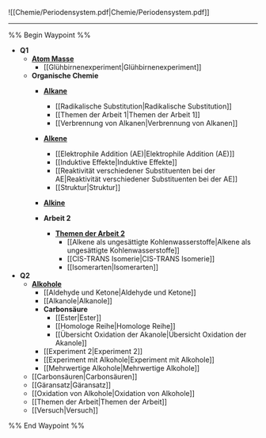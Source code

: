 ![[Chemie/Periodensystem.pdf|Chemie/Periodensystem.pdf]]

***

%% Begin Waypoint %%
- **Q1**
	- **[Atom Masse](./Q1/Atom%20Masse/Atom%20Masse.md)**
		- [[Glühbirnenexperiment|Glühbirnenexperiment]]
	- **Organische Chemie**
		- **[Alkane](./Q1/Organische%20Chemie/Alkane/Alkane.md)**
			- [[Radikalische Substitution|Radikalische Substitution]]
			- [[Themen der Arbeit 1|Themen der Arbeit 1]]
			- [[Verbrennung von Alkanen|Verbrennung von Alkanen]]
		- **[Alkene](./Q1/Organische%20Chemie/Alkene/Alkene.md)**
			- [[Elektrophile Addition (AE)|Elektrophile Addition (AE)]]
			- [[Induktive Effekte|Induktive Effekte]]
			- [[Reaktivität verschiedener Substituenten bei der AE|Reaktivität verschiedener Substituenten bei der AE]]
			- [[Struktur|Struktur]]
		- **[Alkine](./Q1/Organische%20Chemie/Alkine/Alkine.md)**

		- **Arbeit 2**
			- **[Themen der Arbeit 2](./Q1/Organische%20Chemie/Arbeit%202/Themen%20der%20Arbeit%202/Themen%20der%20Arbeit%202.md)**
				- [[Alkene als ungesättigte Kohlenwasserstoffe|Alkene als ungesättigte Kohlenwasserstoffe]]
				- [[CIS-TRANS Isomerie|CIS-TRANS Isomerie]]
				- [[Isomerarten|Isomerarten]]
- **Q2**
	- **[Alkohole](./Q2/Alkohole/Alkohole.md)**
		- [[Aldehyde und Ketone|Aldehyde und Ketone]]
		- [[Alkanole|Alkanole]]
		- **Carbonsäure**
			- [[Ester|Ester]]
			- [[Homologe Reihe|Homologe Reihe]]
			- [[Übersicht Oxidation der Akanole|Übersicht Oxidation der Akanole]]
		- [[Experiment 2|Experiment 2]]
		- [[Experiment mit Alkohole|Experiment mit Alkohole]]
		- [[Mehrwertige Alkohole|Mehrwertige Alkohole]]
	- [[Carbonsäuren|Carbonsäuren]]
	- [[Gäransatz|Gäransatz]]
	- [[Oxidation von Alkohole|Oxidation von Alkohole]]
	- [[Themen der Arbeit|Themen der Arbeit]]
	- [[Versuch|Versuch]]

%% End Waypoint %%

